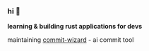 ### hi 👋

**learning & building rust applications for devs**

maintaining [commit-wizard](https://github.com/jamiehdev/commit-wizard) - ai commit tool
